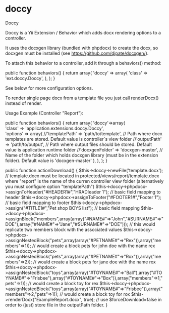 doccy
=====

 Doccy
 
  Doccy is a Yii Extension / Behavior which adds docx rendering options to a controller.
 
  It uses the docxgen library (bundled with phpdocx) to create the docx, so docxgen must be
  installed (see https://github.com/djpate/docxgen/).
 
  To attach this behavior to a controller, add it through a behaviors() method:
 
   public function behaviors()
   {
       return array(
           'doccy' => array(
               'class' => 'ext.doccy.Doccy',
           ),
       );
   }
 
  See below for more configuration options.
 
  To render single page docx from a template file you just call renderDocx() instead
  of render. 
  
  Usage Example (Controller "Report"):
  
  public function behaviors()
	{
		return array(
            'doccy'=>array(                                                                                                
                'class' => 'application.extensions.doccy.Doccy',   
				'options' => array(
		                   //'templatePath' => 'path/to/template',  // Path where docx templates are stored. Default value is controller`s view folder 
							//'outputPath' => 'path/to/output',  // Path where output files should be stored. Default value is application runtime folder 
							//'docxgenFolder' => 'docxgen-master',  // Name of the folder which holds docxgen library (must be in the extension folder). Default value is 'docxgen-master' 
				),
			),
		);
	}
	
public function actionDownload()
{
	$this->doccy->newFile('template.docx'); // template.docx must be located in protected/views/report/template.docx  where "report" is the name of the curren controller view folder (alternatively you must configure option "templatePath")
	$this->doccy->phpdocx->assignToHeader("#HEADER1#","HRADIeader 1"); // basic field mapping to header
	$this->doccy->phpdocx->assignToFooter("#FOOTER1#","Footer 1"); // basic field mapping to footer
	$this->doccy->phpdocx->assign("#TITLE1#","Pet shop BOYS list"); // basic field mapping
	$this->doccy->phpdocx->assignBlock("members",array(array("#NAME#"=>"John","#SURNAME#"=>"DOE"),array("#NAME#"=>"Jane","#SURNAME#"=>"DOE"))); // this would replicate two members block with the associated values
	$this->doccy->phpdocx->assignNestedBlock("pets",array(array("#PETNAME#"=>"Rex")),array("members"=>1)); // would create a block pets for john doe with the name rex
	$this->doccy->phpdocx->assignNestedBlock("pets",array(array("#PETNAME#"=>"Rox")),array("members"=>2)); // would create a block pets for jane doe with the name rox
	$this->doccy->phpdocx->assignNestedBlock("toys",array(array("#TOYNAME#"=>"Ball"),array("#TOYNAME#"=>"Frisbee"),array("#TOYNAME#"=>"Box")),array("members"=>1,"pets"=>1)); // would create a block toy for rex
	$this->doccy->phpdocx->assignNestedBlock("toys",array(array("#TOYNAME#"=>"Frisbee")),array("members"=>2,"pets"=>1)); // would create a block toy for rox
	$this->renderDocx("ExampleReport.docx", true); // use $forceDownload=false in order to (just) store file in the outputPath folder.
}